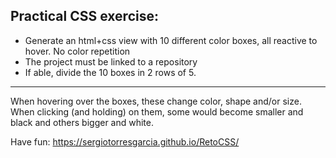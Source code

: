 <h2>Practical CSS exercise:</h2>

- Generate an html+css view with 10 different color boxes, all reactive to hover. No color repetition
- The project must be linked to a repository
- If able, divide the 10 boxes in 2 rows of 5.

<hr>

When hovering over the boxes, these change color, shape and/or size.
When clicking (and holding) on them, some would become smaller and black and others bigger and white.

Have fun: https://sergiotorresgarcia.github.io/RetoCSS/

